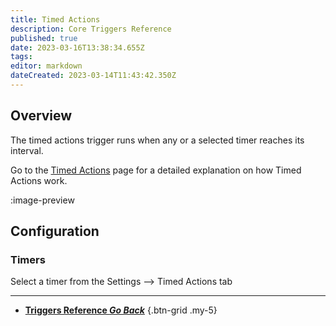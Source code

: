 ```yaml
---
title: Timed Actions
description: Core Triggers Reference
published: true
date: 2023-03-16T13:38:34.655Z
tags: 
editor: markdown
dateCreated: 2023-03-14T11:43:42.350Z
---
```


## Overview
The timed actions trigger runs when any or a selected timer reaches its interval. 

Go to the [Timed Actions](/Settings/Timed-Actions) page for a detailed explanation on how Timed Actions work.

:image-preview

## Configuration
### Timers
Select a timer from the Settings --> Timed Actions tab

---

- [<i class="mdi mdi-chevron-left"></i>**Triggers Reference *Go Back***](/Triggers)
{.btn-grid .my-5}